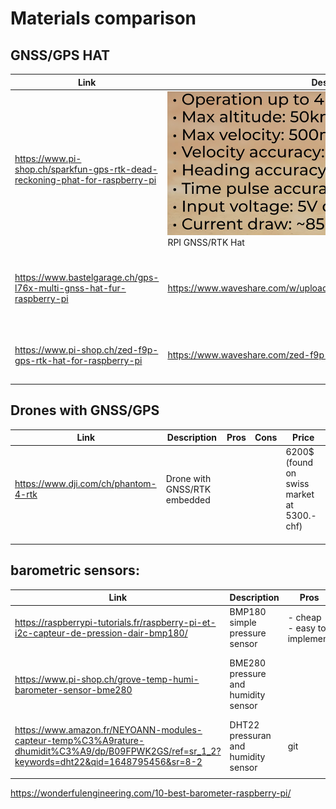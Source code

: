  

# Materials comparison

## GNSS/GPS HAT

| Link                                                         | Description                                                  | Pros                                                         | Cons                                                         | Price      |
| ------------------------------------------------------------ | ------------------------------------------------------------ | ------------------------------------------------------------ | ------------------------------------------------------------ | ---------- |
| https://www.pi-shop.ch/sparkfun-gps-rtk-dead-reckoning-phat-for-raspberry-pi | ![SP_DeadReckoningBreakout_Perfs](./img/SP_DeadReckoningBreakout_Perfs.png)<br />RPI GNSS/RTK Hat | - Available in CH<br />- < 0.2m/20cm accuracy<br />- Good doc | - Pricey<br />-Max altitude : 50km<br />- Might need Antenna | 325.90 CHF |
| https://www.bastelgarage.ch/gps-l76x-multi-gnss-hat-fur-raspberry-pi | https://www.waveshare.com/w/upload/c/c2/L76X_GPS_HAT_user_manual_en.pdf | - Available in CH<br />- Cheap<br /> - Good doc              | - 2.5m accuracy<br />-Only horinzontal accuracy (need accelerometer) | 34.90 CHF  |
| https://www.pi-shop.ch/zed-f9p-gps-rtk-hat-for-raspberry-pi  | https://www.waveshare.com/zed-f9p-gps-rtk-hat.htm            | - Better than M8P<br />- < 1cm accuracy<br />- Good doc      | - Pricey<br />- Unavailable in CH                            | 389.00 CHF |

## Drones with GNSS/GPS

| Link                                 | Description                  | Pros | Cons | Price                                       |
| ------------------------------------ | ---------------------------- | ---- | ---- | ------------------------------------------- |
| https://www.dji.com/ch/phantom-4-rtk | Drone with GNSS/RTK embedded |      |      | 6200$ (found on swiss market at 5300.- chf) |
|                                      |                              |      |      |                                             |
|                                      |                              |      |      |                                             |
|                                      |                              |      |      |                                             |





## barometric sensors: 

| Link                                                         | Description                         | Pros                             | Cons                                                         | Price |
| ------------------------------------------------------------ | ----------------------------------- | -------------------------------- | ------------------------------------------------------------ | ----- |
| https://raspberrypi-tutorials.fr/raspberry-pi-et-i2c-capteur-de-pression-dair-bmp180/ | BMP180 simple pressure sensor       | - cheap<br />- easy to implement | can't measure humidity                                       |       |
| https://www.pi-shop.ch/grove-temp-humi-barometer-sensor-bme280 | BME280 pressure and humidity sensor |                                  | - low documentation<br />- need for shield <br />- 1Hz ?<br />- |       |
| https://www.amazon.fr/NEYOANN-modules-capteur-temp%C3%A9rature-dhumidit%C3%A9/dp/B09FPWK2GS/ref=sr_1_2?keywords=dht22&qid=1648795456&sr=8-2 | DHT22 pressuran and humidity sensor | git                              |                                                              |       |
|                                                              |                                     |                                  |                                                              |       |

https://wonderfulengineering.com/10-best-barometer-raspberry-pi/

